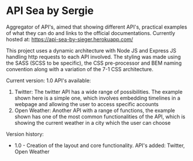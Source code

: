 # API Sea by Sergie
 Aggregator of API's, aimed that showing different API's, practical examples of what they can do and links to the official documentations.
 Currently hosted at: https://api-sea-by-sieger.herokuapp.com/
 
 This project uses a dynamic architecture with Node JS and Express JS handling http requests to each API involved. The styling was made using the SASS (SCSS to be specific), the CSS pre-processor and BEM naming convention along with a variation of the 7-1 CSS architecture.
 
 Current version: 1.0
 API's available:
 1. Twitter: The twitter API has a wide range of possibilities. The example shown here is a simple one, which involves embedding timelines in a webpage and allowing the user to access specific accounts
 2. Open Weather: Another API with a range of functions, the example shown has one of the most common functionalities of the API, which is showing the current weather in a city which the user can choose

Version history:
- 1.0 -
Creation of the layout and core functionality.
API's added: Twitter, Open Weather
